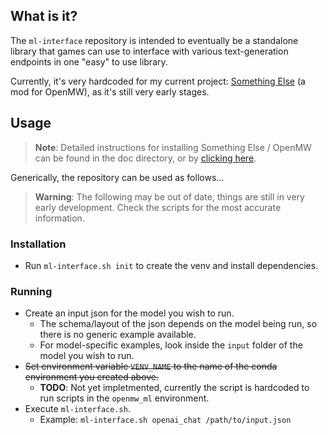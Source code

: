 ## What is it?

The `ml-interface` repository is intended to eventually be a standalone library that games can use to interface with various text-generation endpoints in one "easy" to use library.

Currently, it's very hardcoded for my current project: [Something Else](https://www.danieltperry.me/project/2023-something-else/) (a mod for OpenMW), as it's still very early stages.

## Usage
> **Note**: Detailed instructions for installing Something Else / OpenMW can be found in the doc directory, or by [clicking here](doc/openmw-install.md).

Generically, the repository can be used as follows...

> **Warning**: The following may be out of date, things are still in very early development. Check the scripts for the most accurate information.

### Installation
* Run `ml-interface.sh init` to create the venv and install dependencies.

### Running
* Create an input json for the model you wish to run.
  * The schema/layout of the json depends on the model being run, so there is no generic example available.
  * For model-specific examples, look inside the `input` folder of the model you wish to run.
* ~~Set environment variable `VENV_NAME` to the name of the conda environment you created above.~~
  * **TODO**: Not yet impletmented, currently the script is hardcoded to run scripts in the `openmw_ml` environment.
* Execute `ml-interface.sh`.
  * Example: `ml-interface.sh openai_chat /path/to/input.json`
